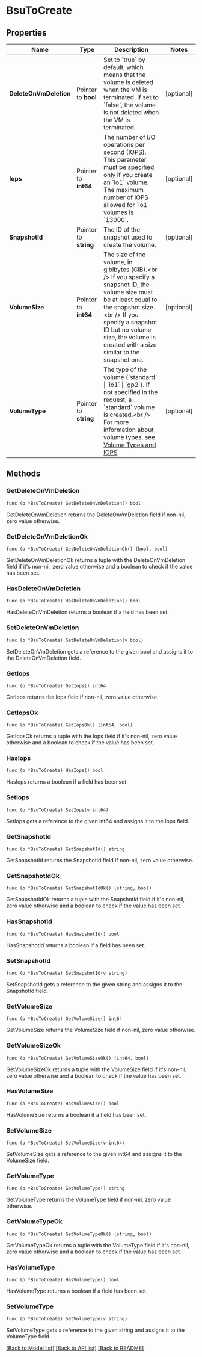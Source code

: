 # BsuToCreate

## Properties

Name | Type | Description | Notes
------------ | ------------- | ------------- | -------------
**DeleteOnVmDeletion** | Pointer to **bool** | Set to &#x60;true&#x60; by default, which means that the volume is deleted when the VM is terminated. If set to &#x60;false&#x60;, the volume is not deleted when the VM is terminated. | [optional] 
**Iops** | Pointer to **int64** | The number of I/O operations per second (IOPS). This parameter must be specified only if you create an &#x60;io1&#x60; volume. The maximum number of IOPS allowed for &#x60;io1&#x60; volumes is &#x60;13000&#x60;. | [optional] 
**SnapshotId** | Pointer to **string** | The ID of the snapshot used to create the volume. | [optional] 
**VolumeSize** | Pointer to **int64** | The size of the volume, in gibibytes (GiB).&lt;br /&gt; If you specify a snapshot ID, the volume size must be at least equal to the snapshot size.&lt;br /&gt; If you specify a snapshot ID but no volume size, the volume is created with a size similar to the snapshot one. | [optional] 
**VolumeType** | Pointer to **string** | The type of the volume (&#x60;standard&#x60; \\| &#x60;io1&#x60; \\| &#x60;gp2&#x60;). If not specified in the request, a &#x60;standard&#x60; volume is created.&lt;br /&gt; For more information about volume types, see [Volume Types and IOPS](https://wiki.outscale.net/display/EN/About+Volumes#AboutVolumes-VolumeTypesVolumeTypesandIOPS). | [optional] 

## Methods

### GetDeleteOnVmDeletion

`func (o *BsuToCreate) GetDeleteOnVmDeletion() bool`

GetDeleteOnVmDeletion returns the DeleteOnVmDeletion field if non-nil, zero value otherwise.

### GetDeleteOnVmDeletionOk

`func (o *BsuToCreate) GetDeleteOnVmDeletionOk() (bool, bool)`

GetDeleteOnVmDeletionOk returns a tuple with the DeleteOnVmDeletion field if it's non-nil, zero value otherwise
and a boolean to check if the value has been set.

### HasDeleteOnVmDeletion

`func (o *BsuToCreate) HasDeleteOnVmDeletion() bool`

HasDeleteOnVmDeletion returns a boolean if a field has been set.

### SetDeleteOnVmDeletion

`func (o *BsuToCreate) SetDeleteOnVmDeletion(v bool)`

SetDeleteOnVmDeletion gets a reference to the given bool and assigns it to the DeleteOnVmDeletion field.

### GetIops

`func (o *BsuToCreate) GetIops() int64`

GetIops returns the Iops field if non-nil, zero value otherwise.

### GetIopsOk

`func (o *BsuToCreate) GetIopsOk() (int64, bool)`

GetIopsOk returns a tuple with the Iops field if it's non-nil, zero value otherwise
and a boolean to check if the value has been set.

### HasIops

`func (o *BsuToCreate) HasIops() bool`

HasIops returns a boolean if a field has been set.

### SetIops

`func (o *BsuToCreate) SetIops(v int64)`

SetIops gets a reference to the given int64 and assigns it to the Iops field.

### GetSnapshotId

`func (o *BsuToCreate) GetSnapshotId() string`

GetSnapshotId returns the SnapshotId field if non-nil, zero value otherwise.

### GetSnapshotIdOk

`func (o *BsuToCreate) GetSnapshotIdOk() (string, bool)`

GetSnapshotIdOk returns a tuple with the SnapshotId field if it's non-nil, zero value otherwise
and a boolean to check if the value has been set.

### HasSnapshotId

`func (o *BsuToCreate) HasSnapshotId() bool`

HasSnapshotId returns a boolean if a field has been set.

### SetSnapshotId

`func (o *BsuToCreate) SetSnapshotId(v string)`

SetSnapshotId gets a reference to the given string and assigns it to the SnapshotId field.

### GetVolumeSize

`func (o *BsuToCreate) GetVolumeSize() int64`

GetVolumeSize returns the VolumeSize field if non-nil, zero value otherwise.

### GetVolumeSizeOk

`func (o *BsuToCreate) GetVolumeSizeOk() (int64, bool)`

GetVolumeSizeOk returns a tuple with the VolumeSize field if it's non-nil, zero value otherwise
and a boolean to check if the value has been set.

### HasVolumeSize

`func (o *BsuToCreate) HasVolumeSize() bool`

HasVolumeSize returns a boolean if a field has been set.

### SetVolumeSize

`func (o *BsuToCreate) SetVolumeSize(v int64)`

SetVolumeSize gets a reference to the given int64 and assigns it to the VolumeSize field.

### GetVolumeType

`func (o *BsuToCreate) GetVolumeType() string`

GetVolumeType returns the VolumeType field if non-nil, zero value otherwise.

### GetVolumeTypeOk

`func (o *BsuToCreate) GetVolumeTypeOk() (string, bool)`

GetVolumeTypeOk returns a tuple with the VolumeType field if it's non-nil, zero value otherwise
and a boolean to check if the value has been set.

### HasVolumeType

`func (o *BsuToCreate) HasVolumeType() bool`

HasVolumeType returns a boolean if a field has been set.

### SetVolumeType

`func (o *BsuToCreate) SetVolumeType(v string)`

SetVolumeType gets a reference to the given string and assigns it to the VolumeType field.


[[Back to Model list]](../README.md#documentation-for-models) [[Back to API list]](../README.md#documentation-for-api-endpoints) [[Back to README]](../README.md)


